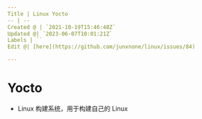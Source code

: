 ```yaml
---
Title | Linux Yocto
-- | --
Created @ | `2021-10-19T15:46:48Z`
Updated @| `2023-06-07T10:01:21Z`
Labels | ``
Edit @| [here](https://github.com/junxnone/linux/issues/84)

---
```

# Yocto 
- Linux 构建系统，用于构建自己的 Linux


